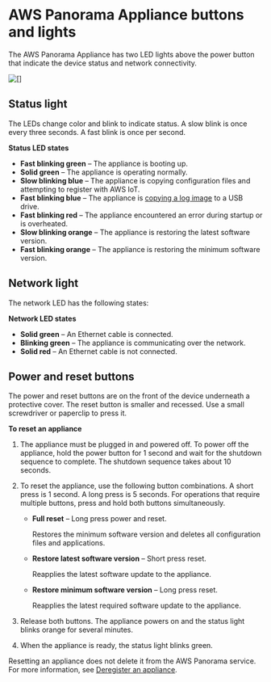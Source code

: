 # AWS Panorama Appliance buttons and lights<a name="appliance-buttons"></a>

The AWS Panorama Appliance has two LED lights above the power button that indicate the device status and network connectivity\.

![\[\]](http://docs.aws.amazon.com/panorama/latest/dev/images/appliance-leds.png)

## Status light<a name="appliance-buttons-status"></a>

The LEDs change color and blink to indicate status\. A slow blink is once every three seconds\. A fast blink is once per second\.

**Status LED states**
+ **Fast blinking green** – The appliance is booting up\.
+ **Solid green** – The appliance is operating normally\.
+ **Slow blinking blue** – The appliance is copying configuration files and attempting to register with AWS IoT\.
+ **Fast blinking blue** – The appliance is [copying a log image](monitoring-logging.md#monitoring-logging-egress) to a USB drive\.
+ **Fast blinking red** – The appliance encountered an error during startup or is overheated\.
+ **Slow blinking orange** – The appliance is restoring the latest software version\.
+ **Fast blinking orange** – The appliance is restoring the minimum software version\.

## Network light<a name="appliance-buttons-network"></a>

The network LED has the following states:

**Network LED states**
+ **Solid green** – An Ethernet cable is connected\.
+ **Blinking green** – The appliance is communicating over the network\.
+ **Solid red** – An Ethernet cable is not connected\.

## Power and reset buttons<a name="appliance-buttons-reset"></a>

The power and reset buttons are on the front of the device underneath a protective cover\. The reset button is smaller and recessed\. Use a small screwdriver or paperclip to press it\.

**To reset an appliance**

1. The appliance must be plugged in and powered off\. To power off the appliance, hold the power button for 1 second and wait for the shutdown sequence to complete\. The shutdown sequence takes about 10 seconds\.

1. To reset the appliance, use the following button combinations\. A short press is 1 second\. A long press is 5 seconds\. For operations that require multiple buttons, press and hold both buttons simultaneously\.
   + **Full reset** – Long press power and reset\.

     Restores the minimum software version and deletes all configuration files and applications\.
   + **Restore latest software version** – Short press reset\.

     Reapplies the latest software update to the appliance\.
   + **Restore minimum software version** – Long press reset\.

     Reapplies the latest required software update to the appliance\.

1. Release both buttons\. The appliance powers on and the status light blinks orange for several minutes\.

1. When the appliance is ready, the status light blinks green\.

Resetting an appliance does not delete it from the AWS Panorama service\. For more information, see [Deregister an appliance](appliance-manage.md#appliance-manage-delete)\.